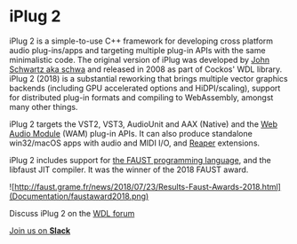# iPlug 2

iPlug 2 is a simple-to-use C++ framework for developing cross platform audio plug-ins/apps and targeting multiple plug-in APIs with the same minimalistic code. The original version of iPlug was developed by [John Schwartz aka schwa](https://www.cockos.com/team.php) and released in 2008 as part of Cockos' WDL library. iPlug 2 (2018) is a substantial reworking that brings multiple vector graphics backends (including GPU accelerated options and HiDPI/scaling), support for distributed plug-in formats and compiling to WebAssembly, amongst many other things.

iPlug 2 targets the VST2, VST3, AudioUnit and AAX (Native) and the [Web Audio Module](https://webaudiomodules.org) (WAM) plug-in APIs. It can also produce standalone win32/macOS apps with audio and MIDI I/O, and [Reaper](https://reaper.fm) extensions.

iPlug 2 includes support for [the FAUST programming language](http://faust.grame.fr), and the libfaust JIT compiler. It was the winner of the 2018 FAUST award.

![http://faust.grame.fr/news/2018/07/23/Results-Faust-Awards-2018.html](Documentation/faustaward2018.png)

Discuss iPlug 2 on the [WDL forum](http://forum.cockos.com/forumdisplay.php?f=32
)

<a href="https://join.slack.com/t/iplug-users/shared_invite/enQtMzA1NzA1NzE0OTY1LWYyODdjNzkyYTk4MDRmYzZjZTI4ZGVkYTIxZTk0OWRiYWE2MTA0ZWVlODM1NjkzNDAyNDFhMDdjNGI4OTY2YTU" class="slack">
    <i class="icon-slack"></i>
     Join us on <strong>Slack</strong>
</a>
